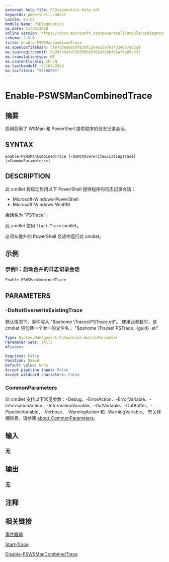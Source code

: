 ```yaml
---
external help file: PSDiagnostics-help.xml
keywords: powershell,cmdlet
Locale: en-US
Module Name: PSDiagnostics
ms.date: 11/29/2018
online version: https://docs.microsoft.com/powershell/module/psdiagnostics/enable-pswsmancombinedtrace?view=powershell-6&WT.mc_id=ps-gethelp
schema: 2.0.0
title: Enable-PSWSManCombinedTrace
ms.openlocfilehash: cfe73dea98cdf858f1364e1daf434334b57a62cd
ms.sourcegitcommit: 9b28fb9a3d72655bb63f62af18b3a5af6a05cd3f
ms.translationtype: MT
ms.contentlocale: zh-CN
ms.lasthandoff: 07/07/2020
ms.locfileid: "93198701"
---
```

# Enable-PSWSManCombinedTrace

## 摘要
启用启用了 WSMan 和 PowerShell 提供程序的日志记录会话。

## SYNTAX

```
Enable-PSWSManCombinedTrace [-DoNotOverwriteExistingTrace] [<CommonParameters>]
```

## DESCRIPTION

此 cmdlet 将启动启用以下 PowerShell 提供程序的日志记录会话：

- Microsoft-Windows-PowerShell
- Microsoft-Windows-WinRM

会话名为 "PSTrace"。

此 cmdlet 使用 `Start-Trace` cmdlet。

必须从提升的 PowerShell 会话中运行此 cmdlet。

## 示例

### 示例1：启动合并的日志记录会话

```powershell
Enable-PSWSManCombinedTrace
```

## PARAMETERS

### -DoNotOverwriteExistingTrace

默认情况下，事件写入 "$pshome \Traces\PSTrace.etl"。 使用此参数时，该 cmdlet 将创建一个唯一的文件名： "$pshome \Traces\ PSTrace_ {guid} .etl"

```yaml
Type: System.Management.Automation.SwitchParameter
Parameter Sets: (All)
Aliases:

Required: False
Position: Named
Default value: None
Accept pipeline input: False
Accept wildcard characters: False
```

### CommonParameters

此 cmdlet 支持以下常见参数：-Debug、-ErrorAction、-ErrorVariable、-InformationAction、-InformationVariable、-OutVariable、-OutBuffer、-PipelineVariable、-Verbose、-WarningAction 和 -WarningVariable。 有关详细信息，请参阅 [about_CommonParameters](https://go.microsoft.com/fwlink/?LinkID=113216)。

## 输入

### 无

## 输出

### 无

## 注释

## 相关链接

[事件跟踪](/windows/desktop/ETW/event-tracing-portal)

[Start-Trace](start-trace.md)

[Disable-PSWSManCombinedTrace](Disable-PSWSManCombinedTrace.md)
